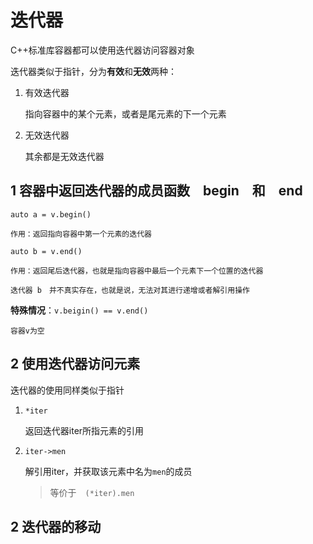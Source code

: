 # 迭代器

C++标准库容器都可以使用迭代器访问容器对象

迭代器类似于指针，分为**有效**和**无效**两种：

1. 有效迭代器

    指向容器中的某个元素，或者是尾元素的下一个元素

2. 无效迭代器

    其余都是无效迭代器

## 1 容器中返回迭代器的成员函数　begin　和　end

`auto a = v.begin()`

    作用：返回指向容器中第一个元素的迭代器

`auto b = v.end()`

    作用：返回尾后迭代器，也就是指向容器中最后一个元素下一个位置的迭代器

    迭代器 b　并不真实存在，也就是说，无法对其进行递增或者解引用操作

**特殊情况**：`v.beigin() == v.end()`

    容器v为空

## 2 使用迭代器访问元素

迭代器的使用同样类似于指针

1. `*iter`

    返回迭代器iter所指元素的引用

2. `iter->men`

    解引用iter，并获取该元素中名为`men`的成员
    > 等价于　`(*iter).men`

## 2 迭代器的移动


